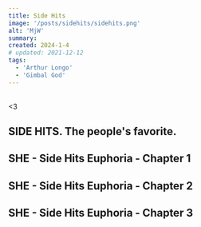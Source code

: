 ```yaml
---
title: Side Hits
image: '/posts/sidehits/sidehits.png'
alt: 'MjW'
summary: 
created: 2024-1-4
# updated: 2021-12-12
tags:
  - 'Arthur Longo'
  - 'Gimbal God'
---
```


<br/>
<3

## SIDE HITS. The people's favorite.

<script>
  import { YouTube } from 'sveltekit-embed'
</script>

<YouTube youTubeId="Ewf5nFWbPxA" />

## SHE - Side Hits Euphoria - Chapter 1

<YouTube youTubeId="-p_Nu4AHM6Q" />

## SHE - Side Hits Euphoria - Chapter 2

<YouTube youTubeId="o4PkJab6Mj8" />

## SHE - Side Hits Euphoria - Chapter 3

<YouTube youTubeId="DRruzeLwB-o" />
